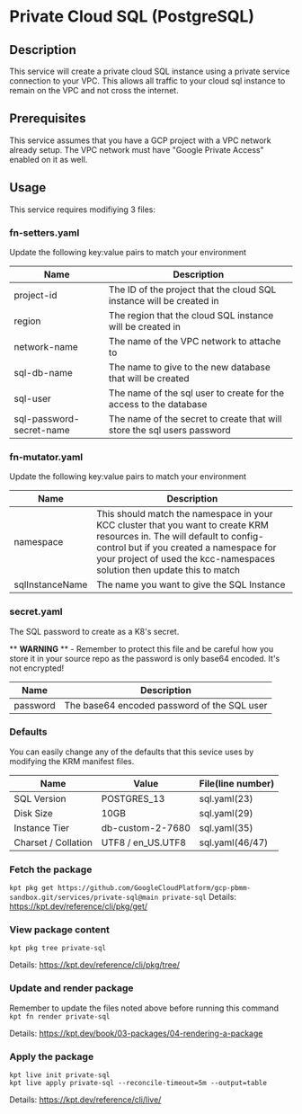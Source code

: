 # Private Cloud SQL (PostgreSQL)

## Description
This service will create a private cloud SQL instance using a private service connection to your VPC. This allows all traffic to your cloud sql instance to remain on the VPC and not cross the internet.

## Prerequisites
This service assumes that you have a GCP project with a VPC network already setup. The VPC network must have "Google Private Access" enabled on it as well.

## Usage
This service requires modifiying 3 files:

### **fn-setters.yaml**
Update the following key:value pairs to match your environment

| Name | Description |
| --- | --- |
| project-id | The ID of the project that the cloud SQL instance will be created in |
| region | The region that the cloud SQL instance will be created in |
| network-name | The name of the VPC network to attache to |
| sql-db-name | The name to give to the new database that will be created |
| sql-user | The name of the sql user to create for the access to the database |
| sql-password-secret-name | The name of the secret to create that will store the sql users password |

### **fn-mutator.yaml**
Update the following key:value pairs to match your environment

| Name | Description |
| --- | --- |
| namespace | This should match the namespace in your KCC cluster that you want to create KRM resources in. The will default to config-control but if you created a namespace for your project of used the kcc-namespaces solution then update this to match |
| sqlInstanceName | The name you want to give the SQL Instance |

### **secret.yaml**
The SQL password to create as a K8's secret.

** **WARNING** ** - Remember to protect this file and be careful how you store it in your source repo as the password is only base64 encoded. It's not encrypted!

| Name | Description |
| --- | --- |
| password | The base64 encoded password of the SQL user |

### **Defaults**

You can easily change any of the defaults that this sevice uses by modifying the KRM manifest files.

| Name | Value | File(line number) |
| --- | --- | --- |
| SQL Version | POSTGRES_13 | sql.yaml(23) |
| Disk Size | 10GB | sql.yaml(29) |
| Instance Tier |  db-custom-2-7680 | sql.yaml(35) |
| Charset / Collation | UTF8 / en_US.UTF8 | sql.yaml(46/47) |

### **Fetch the package**
`kpt pkg get https://github.com/GoogleCloudPlatform/gcp-pbmm-sandbox.git/services/private-sql@main private-sql`
Details: https://kpt.dev/reference/cli/pkg/get/

### **View package content**
`kpt pkg tree private-sql`

Details: https://kpt.dev/reference/cli/pkg/tree/

### **Update and render package**
Remember to update the files noted above before running this command
`kpt fn render private-sql`

Details: https://kpt.dev/book/03-packages/04-rendering-a-package

### **Apply the package**
```
kpt live init private-sql
kpt live apply private-sql --reconcile-timeout=5m --output=table
```
Details: https://kpt.dev/reference/cli/live/